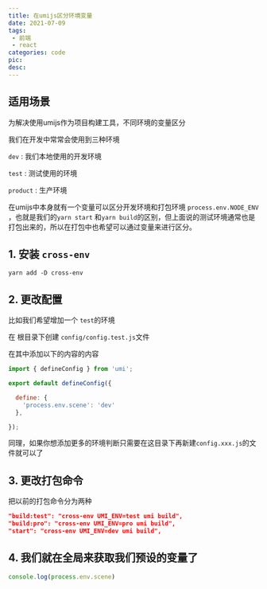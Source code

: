 ```yaml
---
title: 在umijs区分环境变量
date: 2021-07-09
tags:
 - 前端
 - react
categories: code
pic: 
desc: 
---
```



## 适用场景

为解决使用umijs作为项目构建工具，不同环境的变量区分

我们在开发中常常会使用到三种环境

`dev` : 我们本地使用的开发环境

`test` : 测试使用的环境

`product` : 生产环境 


在umijs中本身就有一个变量可以区分开发环境和打包环境 `process.env.NODE_ENV` ，也就是我们的`yarn start` 和`yarn build`的区别，但上面说的测试环境通常也是打包出来的，所以在打包中也希望可以通过变量来进行区分。


## 1. 安装 `cross-env`

```shell
yarn add -D cross-env
```


## 2. 更改配置

比如我们希望增加一个 `test`的环境

在 根目录下创建 `config/config.test.js`文件

在其中添加以下的内容的内容

```js
import { defineConfig } from 'umi';

export default defineConfig({

  define: {
    'process.env.scene': 'dev'
  },

});
```


同理，如果你想添加更多的环境判断只需要在这目录下再新建`config.xxx.js`的文件就可以了



## 3. 更改打包命令


把以前的打包命令分为两种

```json
"build:test": "cross-env UMI_ENV=test umi build",
"build:pro": "cross-env UMI_ENV=pro umi build",
"start": "cross-env UMI_ENV=dev umi build",
```


## 4. 我们就在全局来获取我们预设的变量了
```js
console.log(process.env.scene)
```